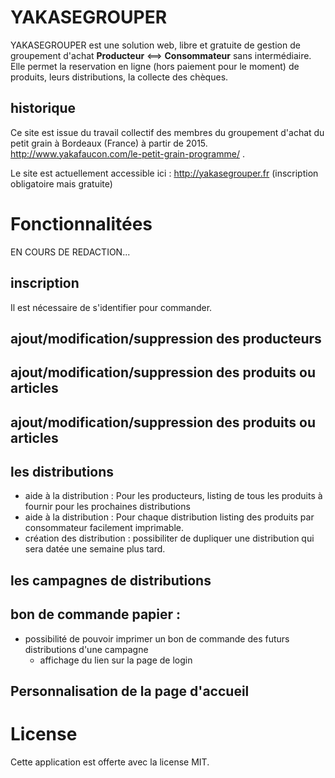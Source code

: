 # YAKASEGROUPER

YAKASEGROUPER est une solution web, libre et gratuite de gestion de groupement d'achat **Producteur** <==> **Consommateur** sans intermédiaire. 
Elle permet la reservation en ligne (hors paiement pour le moment) de produits, leurs distributions, la collecte des chèques.  

## historique 

Ce site est issue du travail collectif des membres du groupement d'achat du petit grain à Bordeaux (France) à partir de 2015.
http://www.yakafaucon.com/le-petit-grain-programme/ . 

Le site est actuellement accessible ici : http://yakasegrouper.fr (inscription obligatoire mais gratuite) 

# Fonctionnalitées 

EN COURS DE REDACTION...

## inscription

Il est nécessaire de s'identifier pour commander.

## ajout/modification/suppression des producteurs

## ajout/modification/suppression des produits ou articles

## ajout/modification/suppression des produits ou articles

## les distributions

- aide à la distribution : Pour les producteurs, listing de tous les produits à fournir pour les prochaines distributions
- aide à la distribution : Pour chaque distribution listing des produits par consommateur facilement imprimable. 
- création des distribution : possibiliter de dupliquer une distribution qui sera datée une semaine plus tard.


## les campagnes de distributions

## bon de commande papier :
* possibilité de pouvoir imprimer un bon de commande des futurs distributions d'une campagne 
  * affichage du lien sur la page de login
    
## Personnalisation de la page d'accueil     
    
# License
  
  Cette application est offerte avec la license MIT.    